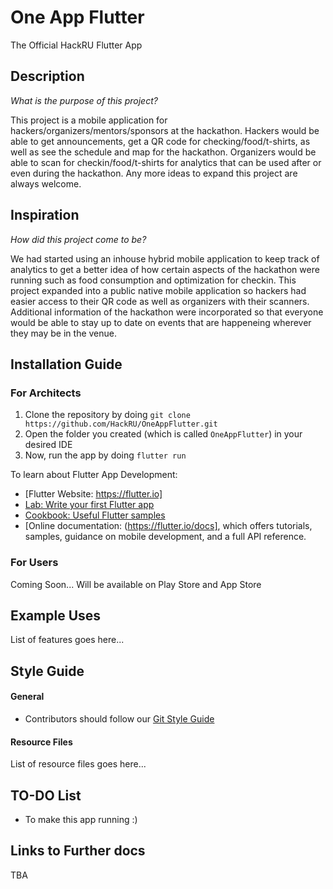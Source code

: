 # One App Flutter

The Official HackRU Flutter App

## Description
*What is the purpose of this project?*

This project is a mobile application for hackers/organizers/mentors/sponsors at the hackathon. Hackers would be able to get announcements, get a QR code for checking/food/t-shirts, as well as see the schedule and map for the hackathon. Organizers would be able to scan for checkin/food/t-shirts for analytics that can be used after or even during the hackathon. Any more ideas to expand this project are always welcome.

## Inspiration
*How did this project come to be?*

We had started using an inhouse hybrid mobile application to keep track of analytics to get a better idea of how certain aspects of the hackathon were running such as food consumption and optimization for checkin. This project expanded into a public native mobile application so hackers had easier access to their QR code as well as organizers with their scanners. Additional information of the hackathon were incorporated so that everyone would be able to stay up to date on events that are happeneing wherever they may be in the venue.

## Installation Guide

### For Architects

1. Clone the repository by doing `git clone https://github.com/HackRU/OneAppFlutter.git`
2. Open the folder you created (which is called `OneAppFlutter`) in your desired IDE
3. Now, run the app by doing `flutter run`

To learn about Flutter App Development:

- [Flutter Website: https://flutter.io]
- [Lab: Write your first Flutter app](https://flutter.io/docs/get-started/codelab)
- [Cookbook: Useful Flutter samples](https://flutter.io/docs/cookbook)
- [Online documentation: (https://flutter.io/docs], which offers tutorials,
samples, guidance on mobile development, and a full API reference.

### For Users

Coming Soon...
Will be available on Play Store and App Store

## Example Uses

List of features goes here...

## Style Guide
#### General
* Contributors should follow our [Git Style Guide](https://github.com/agis/git-style-guide)

#### Resource Files

List of resource files goes here...

## TO-DO List

- To make this app running :)

## Links to Further docs
TBA

